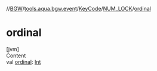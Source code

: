 //[BGW](../../../../index.md)/[tools.aqua.bgw.event](../../index.md)/[KeyCode](../index.md)/[NUM_LOCK](index.md)/[ordinal](ordinal.md)



# ordinal  
[jvm]  
Content  
val [ordinal](ordinal.md): [Int](https://kotlinlang.org/api/latest/jvm/stdlib/kotlin/-int/index.html)  



